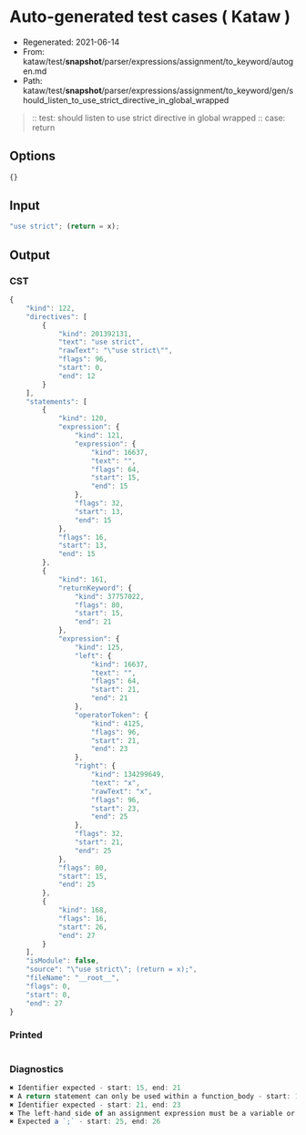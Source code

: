 # Auto-generated test cases ( Kataw )
- Regenerated: 2021-06-14
- From: kataw/test/__snapshot__/parser/expressions/assignment/to_keyword/autogen.md
- Path: kataw/test/__snapshot__/parser/expressions/assignment/to_keyword/gen/should_listen_to_use_strict_directive_in_global_wrapped
> :: test: should listen to use strict directive in global wrapped
> :: case: return
## Options

`````js
{}
`````
## Input

`````js
"use strict"; (return = x);
`````
## Output

### CST

```javascript
{
    "kind": 122,
    "directives": [
        {
            "kind": 201392131,
            "text": "use strict",
            "rawText": "\"use strict\"",
            "flags": 96,
            "start": 0,
            "end": 12
        }
    ],
    "statements": [
        {
            "kind": 120,
            "expression": {
                "kind": 121,
                "expression": {
                    "kind": 16637,
                    "text": "",
                    "flags": 64,
                    "start": 15,
                    "end": 15
                },
                "flags": 32,
                "start": 13,
                "end": 15
            },
            "flags": 16,
            "start": 13,
            "end": 15
        },
        {
            "kind": 161,
            "returnKeyword": {
                "kind": 37757022,
                "flags": 80,
                "start": 15,
                "end": 21
            },
            "expression": {
                "kind": 125,
                "left": {
                    "kind": 16637,
                    "text": "",
                    "flags": 64,
                    "start": 21,
                    "end": 21
                },
                "operatorToken": {
                    "kind": 4125,
                    "flags": 96,
                    "start": 21,
                    "end": 23
                },
                "right": {
                    "kind": 134299649,
                    "text": "x",
                    "rawText": "x",
                    "flags": 96,
                    "start": 23,
                    "end": 25
                },
                "flags": 32,
                "start": 21,
                "end": 25
            },
            "flags": 80,
            "start": 15,
            "end": 25
        },
        {
            "kind": 168,
            "flags": 16,
            "start": 26,
            "end": 27
        }
    ],
    "isModule": false,
    "source": "\"use strict\"; (return = x);",
    "fileName": "__root__",
    "flags": 0,
    "start": 0,
    "end": 27
}
```

### Printed

```javascript

```

### Diagnostics

```javascript
✖ Identifier expected - start: 15, end: 21
✖ A return statement can only be used within a function_body - start: 15, end: 21
✖ Identifier expected - start: 21, end: 23
✖ The left-hand side of an assignment expression must be a variable or a property access - start: 21, end: 23
✖ Expected a `;` - start: 25, end: 26

```

